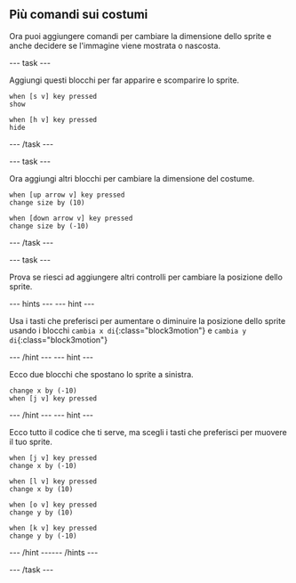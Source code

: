 ## Più comandi sui costumi

Ora puoi aggiungere comandi per cambiare la dimensione dello sprite e anche decidere se l'immagine viene mostrata o nascosta.

--- task ---

Aggiungi questi blocchi per far apparire e scomparire lo sprite.

```blocks3
when [s v] key pressed
show

when [h v] key pressed
hide
```

--- /task ---

--- task ---

Ora aggiungi altri blocchi per cambiare la dimensione del costume.

```blocks3
when [up arrow v] key pressed
change size by (10)

when [down arrow v] key pressed
change size by (-10)
```

--- /task ---

--- task ---

Prova se riesci ad aggiungere altri controlli per cambiare la posizione dello sprite.

--- hints ---
 --- hint ---

Usa i tasti che preferisci per aumentare o diminuire la posizione dello sprite usando i blocchi `cambia x di`{:class="block3motion"} e `cambia y di`{:class="block3motion"}

--- /hint --- --- hint ---

Ecco due blocchi che spostano lo sprite a sinistra.

```blocks3
change x by (-10)
when [j v] key pressed
```

--- /hint --- --- hint ---

Ecco tutto il codice che ti serve, ma scegli i tasti che preferisci per muovere il tuo sprite.

```blocks3
when [j v] key pressed
change x by (-10)

when [l v] key pressed
change x by (10)

when [o v] key pressed
change y by (10)

when [k v] key pressed
change y by (-10)
```

--- /hint ------ /hints ---



--- /task ---


